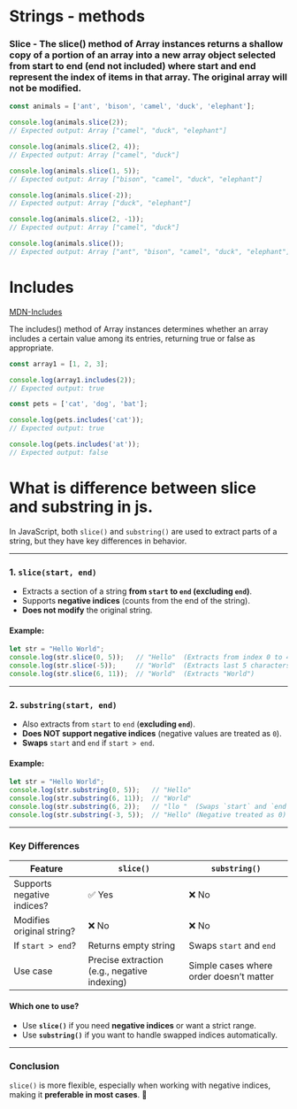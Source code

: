 # Strings - methods

### Slice - The slice() method of Array instances returns a shallow copy of a portion of an array into a new array object selected from start to end (end not included) where start and end represent the index of items in that array. The original array will not be modified.

```js
const animals = ['ant', 'bison', 'camel', 'duck', 'elephant'];

console.log(animals.slice(2));
// Expected output: Array ["camel", "duck", "elephant"]

console.log(animals.slice(2, 4));
// Expected output: Array ["camel", "duck"]

console.log(animals.slice(1, 5));
// Expected output: Array ["bison", "camel", "duck", "elephant"]

console.log(animals.slice(-2));
// Expected output: Array ["duck", "elephant"]

console.log(animals.slice(2, -1));
// Expected output: Array ["camel", "duck"]

console.log(animals.slice());
// Expected output: Array ["ant", "bison", "camel", "duck", "elephant"]
```

# Includes
[MDN-Includes](https://developer.mozilla.org/en-US/docs/Web/JavaScript/Reference/Global_Objects/Array/includes)

The includes() method of Array instances determines whether an array includes a certain value among its entries, returning true or false as appropriate.

```js
const array1 = [1, 2, 3];

console.log(array1.includes(2));
// Expected output: true

const pets = ['cat', 'dog', 'bat'];

console.log(pets.includes('cat'));
// Expected output: true

console.log(pets.includes('at'));
// Expected output: false
```

# What is difference between slice and substring in js.
In JavaScript, both `slice()` and `substring()` are used to extract parts of a string, but they have key differences in behavior.  

---

### **1. `slice(start, end)`**
- Extracts a section of a string **from `start` to `end` (excluding `end`)**.
- Supports **negative indices** (counts from the end of the string).
- **Does not modify** the original string.

#### **Example:**
```javascript
let str = "Hello World";
console.log(str.slice(0, 5));   // "Hello"  (Extracts from index 0 to 4)
console.log(str.slice(-5));     // "World"  (Extracts last 5 characters)
console.log(str.slice(6, 11));  // "World"  (Extracts "World")
```

---

### **2. `substring(start, end)`**
- Also extracts from `start` to `end` (**excluding `end`**).
- **Does NOT support negative indices** (negative values are treated as `0`).
- **Swaps** `start` and `end` if `start > end`.

#### **Example:**
```javascript
let str = "Hello World";
console.log(str.substring(0, 5));   // "Hello"
console.log(str.substring(6, 11));  // "World"
console.log(str.substring(6, 2));   // "llo "  (Swaps `start` and `end`)
console.log(str.substring(-3, 5));  // "Hello" (Negative treated as 0)
```

---

### **Key Differences**
| Feature          | `slice()`                     | `substring()` |
|-----------------|------------------------------|--------------|
| Supports negative indices? | ✅ Yes | ❌ No |
| Modifies original string? | ❌ No | ❌ No |
| If `start > end`? | Returns empty string | Swaps `start` and `end` |
| Use case | Precise extraction (e.g., negative indexing) | Simple cases where order doesn’t matter |

#### **Which one to use?**
- Use **`slice()`** if you need **negative indices** or want a strict range.
- Use **`substring()`** if you want to handle swapped indices automatically.

---

### **Conclusion**
`slice()` is more flexible, especially when working with negative indices, making it **preferable in most cases**. 🚀